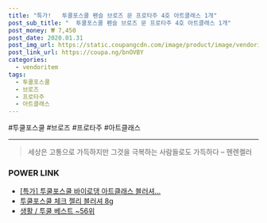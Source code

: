 ```yaml
--- 
title: "특가!   투쿨포스쿨 펜슬 브로즈 문 프로타주 4호 아트클래스 1개" 
post_sub_title: "  투쿨포스쿨 펜슬 브로즈 문 프로타주 4호 아트클래스 1개" 
post_money: ₩ 7,450 
post_date: 2020.01.31 
post_img_url: https://static.coupangcdn.com/image/product/image/vendoritem/2018/12/10/3928257751/e496bd68-9cab-4852-b4b4-7e589c306364.jpg 
post_link_url: https://coupa.ng/bnOVBY 
categories: 
  - vendoritem 
tags: 
  - 투쿨포스쿨 
  - 브로즈 
  - 프로타주 
  - 아트클래스 
--- 
```

  #투쿨포스쿨 #브로즈 #프로타주 #아트클래스 
<hr> 

> 세상은 고통으로 가득하지만 그것을 극복하는 사람들로도 가득하다 – 헨렌켈러 


### POWER LINK

* <a href="https://blog.naver.com/an0733/221792022662" target="_blank">[특가] 투쿨포스쿨 바이로댕 아트클래스 블러셔...</a>
* <a href="https://blog.naver.com/fasyy4321/221792097063" target="_blank">투쿨포스쿨 체크 젤리 블러셔 8g</a>
* <a href="https://blog.naver.com/santokki14/221790881198" target="_blank">생활 / 투쿨 베스트 ~56위</a>
